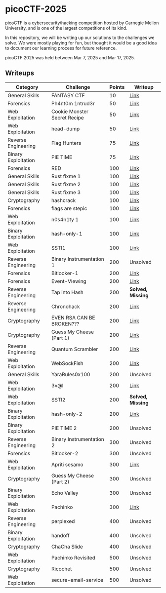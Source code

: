 # picoCTF-2025

picoCTF is a cybersecurity/hacking competition hosted by Carnegie Mellon University, and is one of the largest competitions of its kind. 

In this repository, we will be writing up our solutions to the challenges we solve. We were mostly playing for fun, but thought it would be a good idea to document our learning process for future reference.

picoCTF 2025 was held between Mar 7, 2025 and Mar 17, 2025.

## Writeups

| Category             | Challenge                        | Points | Writeup |
|----------------------|--------------------------------|--------|---------|
| General Skills      | FANTASY CTF                     | 10     | [Link](./General%20Skills/FANTASY%20CTF/solution.md) |
| Forensics           | Ph4nt0m 1ntrud3r                | 50     | [Link](./Forensics/Ph4nt0m%201ntrud3r/solution.md) |
| Web Exploitation    | Cookie Monster Secret Recipe    | 50     | [Link](./Web%20Exploitation/Cookie%20Monster%20Secret%20Recipe/solution.md) |
| Web Exploitation    | head-dump                       | 50     | [Link](./Web%20Exploitation/head-dump/solution.md) |
| Reverse Engineering | Flag Hunters                    | 75     | [Link](./Reverse%20Engineering/Flag%20Hunters/solution.md) |
| Binary Exploitation | PIE TIME                        | 75     | [Link](./Binary%20Exploitation/PIE%20TIME/solution.md) |
| Forensics           | RED                             | 100    | [Link](./Forensics/RED/solution.md) |
| General Skills      | Rust fixme 1                    | 100    | [Link](./General%20Skills/Rust/solution.md) |
| General Skills      | Rust fixme 2                    | 100    | [Link](./General%20Skills/Rust/solution.md) |
| General Skills      | Rust fixme 3                    | 100    | [Link](./General%20Skills/Rust/solution.md) |
| Cryptography        | hashcrack                       | 100    | [Link](./Cryptography/hashcrack/solution.md) |
| Forensics           | flags are stepic                | 100    | [Link](./Forensics/flags%20are%20stepic/solution.md) |
| Web Exploitation    | n0s4n1ty 1                      | 100    | [Link](./Web%20Exploitation/n0s4n1ty%201/solution.md) |
| Binary Exploitation | hash-only-1                     | 100    | [Link](./Binary%20Exploitation/hash-only-1/solution.md) |
| Web Exploitation    | SSTI1                           | 100    | [Link](./Web%20Exploitation/SSTI1/solution.md) |
| Reverse Engineering | Binary Instrumentation 1        | 200    | Unsolved |
| Forensics           | Bitlocker-1                     | 200    | [Link](./Forensics/Bitlocker-1/solution.md) |
| Forensics           | Event-Viewing                   | 200    | [Link](./Forensics/Event-Viewing/solution.md) |
| Reverse Engineering | Tap into Hash                   | 200    | **Solved, Missing** |
| Reverse Engineering | Chronohack                      | 200    | [Link](./Reverse%20Engineering/Chronohack/solution.md) |
| Cryptography        | EVEN RSA CAN BE BROKEN???       | 200    | [Link](./Cryptography/EVEN%20RSA%20CAN%20BE%20BROKEN%3F%3F%3F/solution.md) |
| Cryptography        | Guess My Cheese (Part 1)        | 200    | [Link](./Cryptography/Guess%20My%20Cheese%20(Part%201)/solution.md) |
| Reverse Engineering | Quantum Scrambler               | 200    | [Link](./Reverse%20Engineering/Quantum%20Scrambler/solution.md) |
| Web Exploitation    | WebSockFish                     | 200    | [Link](./Web%20Exploitation/WebSockFish/solution.md) |
| General Skills      | YaraRules0x100                  | 200    | Unsolved |
| Web Exploitation    | 3v@l                            | 200    | [Link](./Web%20Exploitation/3v%40l/solution.md) |
| Web Exploitation    | SSTI2                           | 200    | **Solved, Missing** |
| Binary Exploitation | hash-only-2                     | 200    | [Link](./Binary%20Exploitation/hash-only-2/solution.md) |
| Binary Exploitation | PIE TIME 2                      | 200    | Unsolved |
| Reverse Engineering | Binary Instrumentation 2        | 300    | Unsolved |
| Forensics           | Bitlocker-2                     | 300    | Unsolved |
| Web Exploitation    | Apriti sesamo                   | 300    | [Link](./Web%20Exploitation/Apriti%20sesamo/solution.md) |
| Cryptography        | Guess My Cheese (Part 2)        | 300    | Unsolved |
| Binary Exploitation | Echo Valley                     | 300    | Unsolved |
| Web Exploitation    | Pachinko                        | 300    | [Link](./Web%20Exploitation/Pachinko/solution.md) |
| Reverse Engineering | perplexed                       | 400    | Unsolved |
| Binary Exploitation | handoff                         | 400    | Unsolved |
| Cryptography        | ChaCha Slide                    | 400    | Unsolved |
| Web Exploitation    | Pachinko Revisited              | 500    | Unsolved |
| Cryptography        | Ricochet                        | 500    | Unsolved |
| Web Exploitation    | secure-email-service            | 500    | Unsolved |